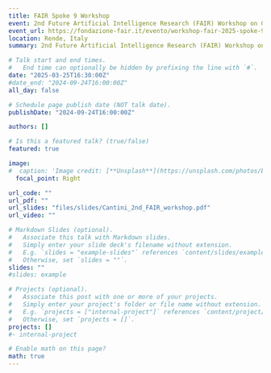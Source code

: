 ```yaml
---
title: FAIR Spoke 9 Workshop
event: 2nd Future Artificial Intelligence Research (FAIR) Workshop on Green-Aware AI
event_url: https://fondazione-fair.it/evento/workshop-fair-2025-spoke-9/
location: Rende, Italy
summary: 2nd Future Artificial Intelligence Research (FAIR) Workshop on Green-Aware AI

# Talk start and end times.
#   End time can optionally be hidden by prefixing the line with `#`.
date: "2025-03-25T16:30:00Z"
#date_end: "2024-09-24T16:00:00Z"
all_day: false

# Schedule page publish date (NOT talk date).
publishDate: "2024-09-24T16:00:00Z"

authors: []

# Is this a featured talk? (true/false)
featured: true

image:
#  caption: 'Image credit: [**Unsplash**](https://unsplash.com/photos/bzdhc5b3Bxs)'
  focal_point: Right

url_code: ""
url_pdf: ""
url_slides: "files/slides/Cantini_2nd_FAIR_workshop.pdf"
url_video: ""

# Markdown Slides (optional).
#   Associate this talk with Markdown slides.
#   Simply enter your slide deck's filename without extension.
#   E.g. `slides = "example-slides"` references `content/slides/example-slides.md`.
#   Otherwise, set `slides = ""`.
slides: ""
#slides: example

# Projects (optional).
#   Associate this post with one or more of your projects.
#   Simply enter your project's folder or file name without extension.
#   E.g. `projects = ["internal-project"]` references `content/project/deep-learning/index.md`.
#   Otherwise, set `projects = []`.
projects: []
#- internal-project

# Enable math on this page?
math: true
---
```

